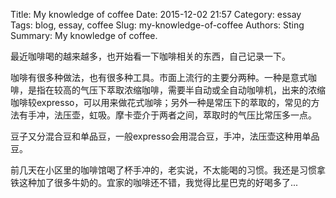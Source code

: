 Title: My knowledge of coffee
Date: 2015-12-02 21:57
Category: essay
Tags: blog, essay, coffee
Slug: my-knowledge-of-coffee
Authors: Sting
Summary: My knowledge of coffee.

最近咖啡喝的越来越多，也开始看一下咖啡相关的东西，自己记录一下。

咖啡有很多种做法，也有很多种工具。市面上流行的主要分两种。一种是意式咖啡，是指在较高的气压下萃取浓缩咖啡，需要半自动或全自动咖啡机，出来的浓缩咖啡较expresso，可以用来做花式咖啡；另外一种是常压下的萃取的，常见的方法有手冲，法压壶，虹吸。摩卡壶介于两者之间，萃取时的气压比常压多一点。

豆子又分混合豆和单品豆，一般expresso会用混合豆，手冲，法压壶这种用单品豆。

前几天在小区里的咖啡馆喝了杯手冲的，老实说，不太能喝的习惯。我还是习惯拿铁这种加了很多牛奶的。宜家的咖啡还不错，我觉得比星巴克的好喝多了...
